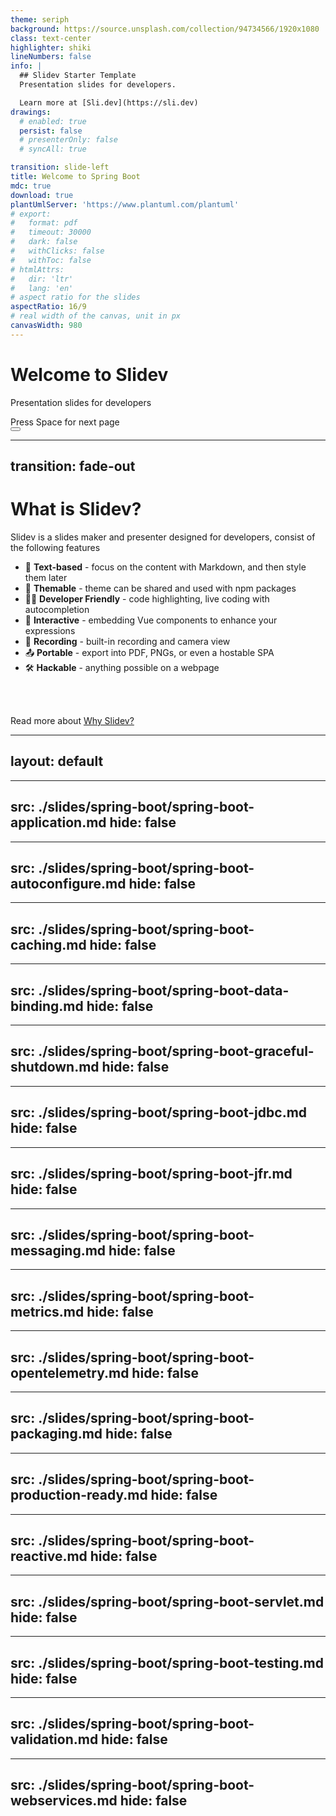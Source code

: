 ```yaml
---
theme: seriph
background: https://source.unsplash.com/collection/94734566/1920x1080
class: text-center
highlighter: shiki
lineNumbers: false
info: |
  ## Slidev Starter Template
  Presentation slides for developers.

  Learn more at [Sli.dev](https://sli.dev)
drawings:
  # enabled: true
  persist: false
  # presenterOnly: false
  # syncAll: true

transition: slide-left
title: Welcome to Spring Boot
mdc: true
download: true
plantUmlServer: 'https://www.plantuml.com/plantuml'
# export:
#   format: pdf
#   timeout: 30000
#   dark: false
#   withClicks: false
#   withToc: false
# htmlAttrs:
#   dir: 'ltr'
#   lang: 'en'  
# aspect ratio for the slides
aspectRatio: 16/9
# real width of the canvas, unit in px
canvasWidth: 980
---
```


# Welcome to Slidev

Presentation slides for developers

<div class="pt-12">
  <span @click="$slidev.nav.next" class="px-2 py-1 rounded cursor-pointer" hover="bg-white bg-opacity-10">
    Press Space for next page <carbon:arrow-right class="inline"/>
  </span>
</div>

<div class="abs-br m-6 flex gap-2">
  <button @click="$slidev.nav.openInEditor()" title="Open in Editor" class="text-xl slidev-icon-btn opacity-50 !border-none !hover:text-white">
    <carbon:edit />
  </button>
  <a href="https://github.com/slidevjs/slidev" target="_blank" alt="GitHub" title="Open in GitHub"
    class="text-xl slidev-icon-btn opacity-50 !border-none !hover:text-white">
    <carbon-logo-github />
  </a>
</div>

<!--
The last comment block of each slide will be treated as slide notes. It will be visible and editable in Presenter Mode along with the slide. [Read more in the docs](https://sli.dev/guide/syntax.html#notes)
-->

---
transition: fade-out
---

# What is Slidev?

Slidev is a slides maker and presenter designed for developers, consist of the following features

- 📝 **Text-based** - focus on the content with Markdown, and then style them later
- 🎨 **Themable** - theme can be shared and used with npm packages
- 🧑‍💻 **Developer Friendly** - code highlighting, live coding with autocompletion
- 🤹 **Interactive** - embedding Vue components to enhance your expressions
- 🎥 **Recording** - built-in recording and camera view
- 📤 **Portable** - export into PDF, PNGs, or even a hostable SPA
- 🛠 **Hackable** - anything possible on a webpage

<br>
<br>

Read more about [Why Slidev?](https://sli.dev/guide/why)


---
layout: default
---

---
src: ./slides/spring-boot/spring-boot-application.md
hide: false
---
---
src: ./slides/spring-boot/spring-boot-autoconfigure.md
hide: false
---
---
src: ./slides/spring-boot/spring-boot-caching.md
hide: false
---
---
src: ./slides/spring-boot/spring-boot-data-binding.md
hide: false
---
---
src: ./slides/spring-boot/spring-boot-graceful-shutdown.md
hide: false
---
---
src: ./slides/spring-boot/spring-boot-jdbc.md
hide: false
---
---
src: ./slides/spring-boot/spring-boot-jfr.md
hide: false
---
---
src: ./slides/spring-boot/spring-boot-messaging.md
hide: false
---
---
src: ./slides/spring-boot/spring-boot-metrics.md
hide: false
---
---
src: ./slides/spring-boot/spring-boot-opentelemetry.md
hide: false
---
---
src: ./slides/spring-boot/spring-boot-packaging.md
hide: false
---
---
src: ./slides/spring-boot/spring-boot-production-ready.md
hide: false
---
---
src: ./slides/spring-boot/spring-boot-reactive.md
hide: false
---
---
src: ./slides/spring-boot/spring-boot-servlet.md
hide: false
---
---
src: ./slides/spring-boot/spring-boot-testing.md
hide: false
---
---
src: ./slides/spring-boot/spring-boot-validation.md
hide: false
---
---
src: ./slides/spring-boot/spring-boot-webservices.md
hide: false
---
